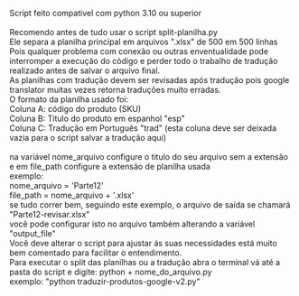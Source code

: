 Script feito compativel com python 3.10 ou superior<br>
<br>
Recomendo antes de tudo usar o script split-planilha.py<br>
Ele separa a planilha principal em arquivos ".xlsx" de 500 em 500 linhas <br>
Pois qualquer problema com conexão ou outras enventualidade pode interromper a execução do código e perder todo o trabalho de tradução realizado antes de salvar o arquivo final.<br>
As planilhas com tradução devem ser revisadas após tradução pois google translator muitas vezes retorna traduções muito erradas.<br>
O formato da planilha usado foi:<br>
Coluna A: código do produto (SKU)<br>
Coluna B: Titulo do produto em espanhol "esp"<br>
Coluna C: Tradução em Português "trad" (esta coluna deve ser deixada vazia para o script salvar a tradução aqui)<br>
<br>
na variável nome_arquivo configure o titulo do seu arquivo sem a extensão e em file_path configure a extensão de planilha usada<br>
exemplo:<br>
  nome_arquivo = 'Parte12'<br>
  file_path = nome_arquivo + '.xlsx'<br>
se tudo correr bem, seguindo este exemplo, o arquivo de saída se chamará "Parte12-revisar.xlsx"<br>
você pode configurar isto no arquivo também alterando a variável "output_file"<br>
Você deve alterar o script para ajustar ás suas necessidades está muito bem comentado para facilitar o entendimento.<br>
Para executar o split das planilhas ou a tradução abra o terminal vá até a pasta do script e digite: python + nome_do_arquivo.py<br>
exemplo: "python traduzir-produtos-google-v2.py"<br>
<br>
